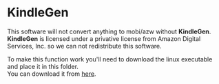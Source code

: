 # KindleGen
This software will not convert anything to mobi/azw without **KindleGen**.  
**KindleGen** is licensed under a privative license from Amazon Digital Services, Inc. so we can not redistribute this software.

To make this function work you'll need to download the linux executable and place it in this folder.  
You can download it from [here](https://www.amazon.com/gp/feature.html?ie=UTF8&docId=1000765211).
